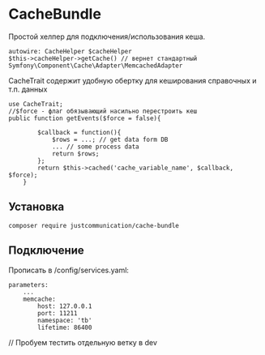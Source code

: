 # CacheBundle
Простой хелпер для подключения/использования кеша.
```
autowire: CacheHelper $cacheHelper
$this->cacheHelper->getCache() // вернет стандартный Symfony\Component\Cache\Adapter\MemcachedAdapter
```

CacheTrait содержит удобную обертку для кеширования справочных и т.п. данных

```
use CacheTrait;
//$force - флаг обязывающий насильно перестроить кеш
public function getEvents($force = false){

        $callback = function(){
            $rows = ...; // get data form DB
            ... // some process data
            return $rows;
        };
        return $this->cached('cache_variable_name', $callback, $force);
    }
```

## Установка 
`composer require justcommunication/cache-bundle`

## Подключение
Прописать в /config/services.yaml:
```
parameters:
    ...    
    memcache:
        host: 127.0.0.1
        port: 11211
        namespace: 'tb'
        lifetime: 86400
```

// Пробуем тестить отдельную ветку в dev